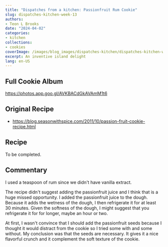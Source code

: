```yaml
---
title: "Dispatches from a kitchen: Passionfruit Rum Cookie"
slug: dispatches-kitchen-week-13
authors:
- Teon L Brooks
date: "2024-04-02"
categories:
- kitchen
collections:
- cookies
coverImage: /images/blog_images/dispatches-kitchen/dispatches-kitchen-week-13.jpg
excerpt: An inventive island delight
lang: en-US
---
```

<script> import Callout from '$lib/components/Callout.svelte'; </script>

<Callout>
<h2>Full Cookie Album</h2>

<https://photos.app.goo.gl/AVKBACdGkAVAmM1t6>
</Callout>

## Original Recipe

- https://blog.seasonwithspice.com/2011/10/passion-fruit-cookie-recipe.html

## Recipe

To be completed.

## Commentary

I used a teaspoon of rum since we didn't have vanilla extract.

The recipe didn't suggest adding the passionfruit juice and I think that is a huge missed opportunity. I added the passionfruit juice to the dough. Because it adds the wetness of the dough, I then refrigerate it for at least 30 minutes.
Given the softness of the dough, I might suggest that you refrigerate it for for longer, maybe an hour or two.

At first, I wasn't convince that I should add the passionfruit seeds because I thought it would distract from the cookie so I tried some with and some without. My conclusion was that the seeds are necessary. It gives it a nice flavorful crunch and it complement the soft texture of the cookie.
